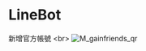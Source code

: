 # LineBot

新增官方帳號
<br\>
![M_gainfriends_qr](https://user-images.githubusercontent.com/37571816/153702091-055cc8c4-7f58-4fb9-91f2-de1786dd3b64.png)

